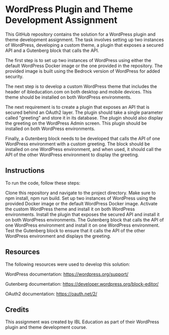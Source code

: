 # WordPress Plugin and Theme Development Assignment

This GitHub repository contains the solution for a WordPress plugin and theme development assignment. The task involves setting up two instances of WordPress, developing a custom theme, a plugin that exposes a secured API and a Gutenberg block that calls the API.

The first step is to set up two instances of WordPress using either the default WordPress Docker image or the one provided in the repository. The provided image is built using the Bedrock version of WordPress for added security.

The next step is to develop a custom WordPress theme that includes the header of ibleducation.com on both desktop and mobile devices. This theme should be installed on both WordPress environments.

The next requirement is to create a plugin that exposes an API that is secured behind an OAuth2 layer. The plugin should take a single parameter called "greeting" and store it in its database. The plugin should also display the greeting on the WordPress Admin screen. This plugin should be installed on both WordPress environments.

Finally, a Gutenberg block needs to be developed that calls the API of one WordPress environment with a custom greeting. The block should be installed on one WordPress environment, and when used, it should call the API of the other WordPress environment to display the greeting.

## Instructions

To run the code, follow these steps:

Clone this repository and navigate to the project directory.
Make sure to npm install, npm run build.
Set up two instances of WordPress using the provided Docker image or the default WordPress Docker image.
Activate the custom WordPress theme and install it on both WordPress environments.
Install the plugin that exposes the secured API and install it on both WordPress environments.
The Gutenberg block that calls the API of one WordPress environment and install it on one WordPress environment.
Test the Gutenberg block to ensure that it calls the API of the other WordPress environment and displays the greeting.

## Resources

The following resources were used to develop this solution:

WordPress documentation: https://wordpress.org/support/

Gutenberg documentation: https://developer.wordpress.org/block-editor/

OAuth2 documentation: https://oauth.net/2/

## Credits

This assignment was created by IBL Education as part of their WordPress plugin and theme development course.
